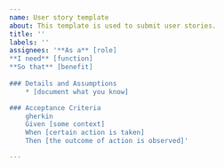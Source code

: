 ```yaml
---
name: User story template
about: This template is used to submit user stories.
title: ''
labels: ''
assignees: '**As a** [role]  
**I need** [function]  
**So that** [benefit]  
      
### Details and Assumptions
    * [document what you know]      

### Acceptance Criteria     
    gherkin 
    Given [some context]
    When [certain action is taken]
    Then [the outcome of action is observed]'

---
```



